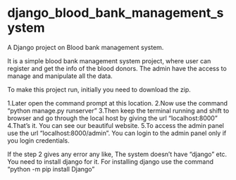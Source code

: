 # django_blood_bank_management_system
A Django project on Blood bank management system.


It is a simple blood bank management system project, where user can register and get the info of the blood donors. 
The admin have the access to manage and manipulate all the data.


To make this project run, initially you need to download the zip.


1.Later open the command prompt at this location. 
2.Now use the command “python manage.py runserver” 
3.Then keep the terminal running and shift to browser and go through the local host by giving the url “localhost:8000” 
4.That’s it. You can see our beautiful website. 
5.To access the admin panel use the url “localhost:8000/admin”. You can login to the admin panel only if you login credentials.


If the step 2 gives any error any like, The system doesn’t have “django” etc. You need to install django for it. 
For installing django use the command “python -m pip install Django”
